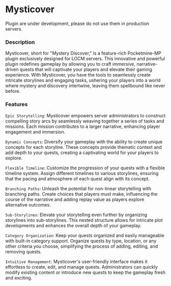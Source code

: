 # Mysticover
Plugin are under development, please do not use them in production servers.
### Description
Mysticover, short for "Mystery Discover," is a feature-rich Pocketmine-MP plugin exclusively designed for LOCM servers. This innovative and powerful plugin redefines gameplay by allowing you to craft immersive, narrative-driven quests that will captivate your players and elevate their gaming experience. With Mysticover, you have the tools to seamlessly create intricate storylines and engaging tasks, ushering your players into a world where mystery and discovery intertwine, leaving them spellbound like never before.

### Features
`Epic Storytelling`: Mysticover empowers server administrators to construct compelling story arcs by seamlessly weaving together a series of tasks and missions. Each mission contributes to a larger narrative, enhancing player engagement and immersion.

`Dynamic Concepts`: Diversify your gameplay with the ability to create unique concepts for each storyline. These concepts provide thematic context and add depth to your quests, creating a captivating world for your players to explore.

`Flexible Timeline`: Customize the progression of your quests with a flexible timeline system. Assign different timelines to various storylines, ensuring that the pacing and atmosphere of each quest align with its concept.

`Branching Paths`: Unleash the potential for non-linear storytelling with branching paths. Create choices that players must make, influencing the course of the narrative and adding replay value as players explore alternative outcomes.

`Sub-Storylines`: Elevate your storytelling even further by organizing storylines into sub-storylines. This nested structure allows for intricate plot developments and enhances the overall depth of your gameplay.

`Category Organization`: Keep your quests organized and easily manageable with built-in category support. Organize quests by type, location, or any other criteria you choose, simplifying the process of adding, editing, and removing quests.

`Intuitive Management`: Mysticover's user-friendly interface makes it effortless to create, edit, and manage quests. Administrators can quickly modify existing content or introduce new quests to keep the gameplay fresh and exciting.